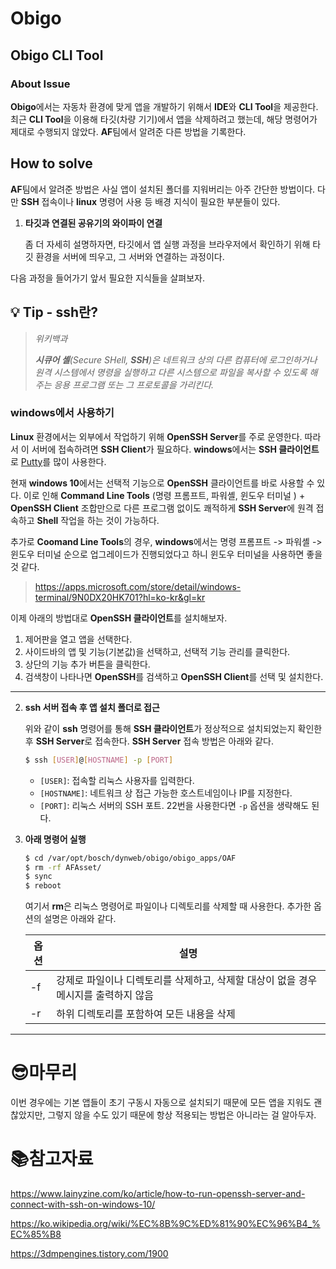# Obigo

## Obigo CLI Tool

### About Issue

**Obigo**에서는 자동차 환경에 맞게 앱을 개발하기 위해서 **IDE**와 **CLI Tool**을 제공한다. 최근 **CLI Tool**을 이용해 타깃(차량 기기)에서 앱을 삭제하려고 했는데, 해당 명령어가 제대로 수행되지 않았다. **AF**팀에서 알려준 다른 방법을 기록한다.

## How to solve

**AF**팀에서 알려준 방법은 사실 앱이 설치된 폴더를 지워버리는 아주 간단한 방법이다. 다만 **SSH** 접속이나 **linux** 명령어 사용 등 배경 지식이 필요한 부분들이 있다.

1. **타깃과 연결된 공유기의 와이파이 연결**

   좀 더 자세히 설명하자면, 타깃에서 앱 실행 과정을 브라우저에서 확인하기 위해 타깃 환경을 서버에 띄우고, 그 서버와 연결하는 과정이다.

다음 과정을 들어가기 앞서 필요한 지식들을 살펴보자.

## :bulb: Tip - ssh란?

> *위키백과*
>
> ***시큐어 셸**(Secure SHell, **SSH**)은 네트워크 상의 다른 컴퓨터에 로그인하거나 원격 시스템에서 명령을 실행하고 다른 시스템으로 파일을 복사할 수 있도록 해 주는 응용 프로그램 또는 그 프로토콜을 가리킨다.*

### windows에서 사용하기

**Linux** 환경에서는 외부에서 작업하기 위해 **OpenSSH Server**를 주로 운영한다. 따라서 이 서버에 접속하려면 **SSH Client**가 필요하다. **windows**에서는 **SSH 클라이언트**로 [Putty](https://www.putty.org/)를 많이 사용한다.

현재 **windows 10**에서는 선택적 기능으로 **OpenSSH** 클라이언트를 바로 사용할 수 있다. 이로 인해 **Command Line Tools** (명령 프롬프트, 파워셸, 윈도우 터미널 ) + **OpenSSH Client** 조합만으로 다른 프로그램 없이도 쾌적하게 **SSH Server**에 원격 접속하고 **Shell** 작업을 하는 것이 가능하다.

추가로 **Coomand Line Tools**의 경우, **windows**에서는 명령 프롬프트 -> 파워셸 -> 윈도우 터미널 순으로 업그레이드가 진행되었다고 하니 윈도우 터미널을 사용하면 좋을 것 같다.

> https://apps.microsoft.com/store/detail/windows-terminal/9N0DX20HK701?hl=ko-kr&gl=kr

이제 아래의 방법대로 **OpenSSH 클라이언트**를 설치해보자.

1. 제어판을 열고 앱을 선택한다.
2. 사이드바의 앱 및 기능(기본값)을 선택하고, 선택적 기능 관리를 클릭한다.
3. 상단의 기능 추가 버튼을 클릭한다.
4. 검색창이 나타나면 **OpenSSH**를 검색하고 **OpenSSH Client**를 선택 및 설치한다.

___

2. **ssh 서버 접속 후 앱 설치 폴더로 접근**	

   위와 같이 **ssh** 명령어를 통해 **SSH 클라이언트**가 정상적으로 설치되었는지 확인한 후 **SSH Server**로 접속한다. **SSH Server** 접속 방법은 아래와 같다.

   ```bash
   $ ssh [USER]@[HOSTNAME] -p [PORT]
   ```

   - `[USER]`: 접속할 리눅스 사용자를 입력한다.
   - `[HOSTNAME]`: 네트워크 상 접근 가능한 호스트네임이나 IP를 지정한다.
   - `[PORT]`: 리눅스 서버의 SSH 포트. 22번을 사용한다면 `-p` 옵션을 생략해도 된다.

3. **아래 명령어 실행**

   ```bash
   $ cd /var/opt/bosch/dynweb/obigo/obigo_apps/OAF
   $ rm -rf AFAsset/
   $ sync
   $ reboot
   ```

   여기서 **rm**은 리눅스 명령어로 파일이나 디렉토리를 삭제할 때 사용한다. 추가한 옵션의 설명은 아래와 같다.

   | 옵션 | 설명                                                         |
   | ---- | ------------------------------------------------------------ |
   | -f   | 강제로 파일이나 디렉토리를 삭제하고, 삭제할 대상이 없을 경우 메시지를 출력하지 않음 |
   | -r   | 하위 디렉토리를 포함하여 모든 내용을 삭제                    |

___

# 😎마무리

이번 경우에는 기본 앱들이 초기 구동시 자동으로 설치되기 때문에 모든 앱을 지워도 괜찮았지만, 그렇지 않을 수도 있기 때문에 항상 적용되는 방법은 아니라는 걸 알아두자.

# :books:참고자료

https://www.lainyzine.com/ko/article/how-to-run-openssh-server-and-connect-with-ssh-on-windows-10/

https://ko.wikipedia.org/wiki/%EC%8B%9C%ED%81%90%EC%96%B4_%EC%85%B8

https://3dmpengines.tistory.com/1900